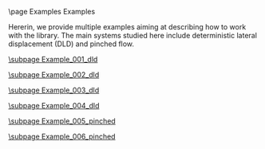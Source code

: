 \page Examples Examples

Hererin, we provide multiple examples aiming at describing how to work with the library.
The main systems studied here include deterministic lateral displacement (DLD) and pinched flow.


[\subpage Example_001_dld](Example_001_dld)

[\subpage Example_002_dld](Example_002_dld)

[\subpage Example_003_dld](Example_003_dld)

[\subpage Example_004_dld](Example_004_dld)

[\subpage Example_005_pinched](Example_005_pinched)

[\subpage Example_006_pinched](Example_006_pinched)

